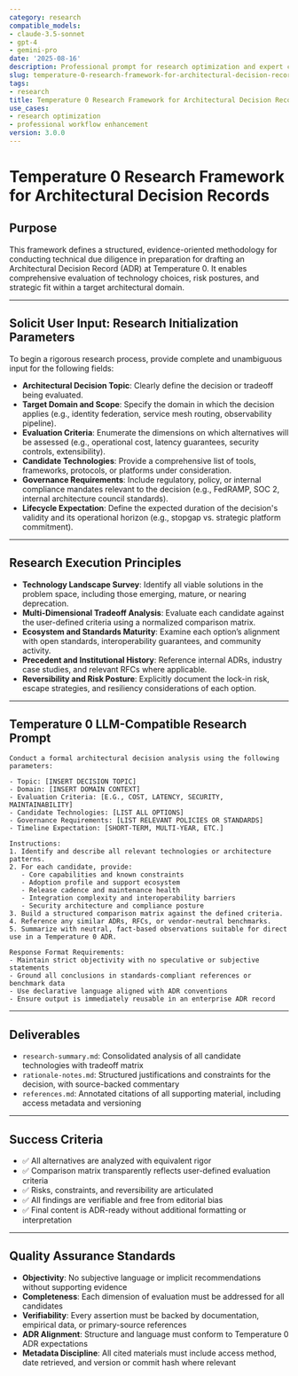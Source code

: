 ```yaml
---
category: research
compatible_models:
- claude-3.5-sonnet
- gpt-4
- gemini-pro
date: '2025-08-16'
description: Professional prompt for research optimization and expert consultation
slug: temperature-0-research-framework-for-architectural-decision-records
tags:
- research
title: Temperature 0 Research Framework for Architectural Decision Records
use_cases:
- research optimization
- professional workflow enhancement
version: 3.0.0
---
```


# Temperature 0 Research Framework for Architectural Decision Records

## Purpose

This framework defines a structured, evidence-oriented methodology for conducting technical due diligence in preparation for drafting an Architectural Decision Record (ADR) at Temperature 0. It enables comprehensive evaluation of technology choices, risk postures, and strategic fit within a target architectural domain.

---

## Solicit User Input: Research Initialization Parameters

To begin a rigorous research process, provide complete and unambiguous input for the following fields:

- **Architectural Decision Topic**: Clearly define the decision or tradeoff being evaluated.
- **Target Domain and Scope**: Specify the domain in which the decision applies (e.g., identity federation, service mesh routing, observability pipeline).
- **Evaluation Criteria**: Enumerate the dimensions on which alternatives will be assessed (e.g., operational cost, latency guarantees, security controls, extensibility).
- **Candidate Technologies**: Provide a comprehensive list of tools, frameworks, protocols, or platforms under consideration.
- **Governance Requirements**: Include regulatory, policy, or internal compliance mandates relevant to the decision (e.g., FedRAMP, SOC 2, internal architecture council standards).
- **Lifecycle Expectation**: Define the expected duration of the decision's validity and its operational horizon (e.g., stopgap vs. strategic platform commitment).

---

## Research Execution Principles

- **Technology Landscape Survey**: Identify all viable solutions in the problem space, including those emerging, mature, or nearing deprecation.
- **Multi-Dimensional Tradeoff Analysis**: Evaluate each candidate against the user-defined criteria using a normalized comparison matrix.
- **Ecosystem and Standards Maturity**: Examine each option’s alignment with open standards, interoperability guarantees, and community activity.
- **Precedent and Institutional History**: Reference internal ADRs, industry case studies, and relevant RFCs where applicable.
- **Reversibility and Risk Posture**: Explicitly document the lock-in risk, escape strategies, and resiliency considerations of each option.

---

## Temperature 0 LLM-Compatible Research Prompt

```text
Conduct a formal architectural decision analysis using the following parameters:

- Topic: [INSERT DECISION TOPIC]
- Domain: [INSERT DOMAIN CONTEXT]
- Evaluation Criteria: [E.G., COST, LATENCY, SECURITY, MAINTAINABILITY]
- Candidate Technologies: [LIST ALL OPTIONS]
- Governance Requirements: [LIST RELEVANT POLICIES OR STANDARDS]
- Timeline Expectation: [SHORT-TERM, MULTI-YEAR, ETC.]

Instructions:
1. Identify and describe all relevant technologies or architecture patterns.
2. For each candidate, provide:
   - Core capabilities and known constraints
   - Adoption profile and support ecosystem
   - Release cadence and maintenance health
   - Integration complexity and interoperability barriers
   - Security architecture and compliance posture
3. Build a structured comparison matrix against the defined criteria.
4. Reference any similar ADRs, RFCs, or vendor-neutral benchmarks.
5. Summarize with neutral, fact-based observations suitable for direct use in a Temperature 0 ADR.

Response Format Requirements:
- Maintain strict objectivity with no speculative or subjective statements
- Ground all conclusions in standards-compliant references or benchmark data
- Use declarative language aligned with ADR conventions
- Ensure output is immediately reusable in an enterprise ADR record
```

---

## Deliverables

- `research-summary.md`: Consolidated analysis of all candidate technologies with tradeoff matrix
- `rationale-notes.md`: Structured justifications and constraints for the decision, with source-backed commentary
- `references.md`: Annotated citations of all supporting material, including access metadata and versioning

---

## Success Criteria

- ✅ All alternatives are analyzed with equivalent rigor
- ✅ Comparison matrix transparently reflects user-defined evaluation criteria
- ✅ Risks, constraints, and reversibility are articulated
- ✅ All findings are verifiable and free from editorial bias
- ✅ Final content is ADR-ready without additional formatting or interpretation

---

## Quality Assurance Standards

- **Objectivity**: No subjective language or implicit recommendations without supporting evidence
- **Completeness**: Each dimension of evaluation must be addressed for all candidates
- **Verifiability**: Every assertion must be backed by documentation, empirical data, or primary-source references
- **ADR Alignment**: Structure and language must conform to Temperature 0 ADR expectations
- **Metadata Discipline**: All cited materials must include access method, date retrieved, and version or commit hash where relevant
